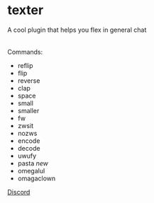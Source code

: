 # texter

A cool plugin that helps you flex in general chat

######

Commands:

- reflip
- flip
- reverse
- clap
- space
- small
- smaller
- fw
- zwsit
- nozws
- encode
- decode
- uwufy
- pasta _new_
- omegalul
- omagaclown

[Discord](https://discord.gg/KkMKCchJb8)
